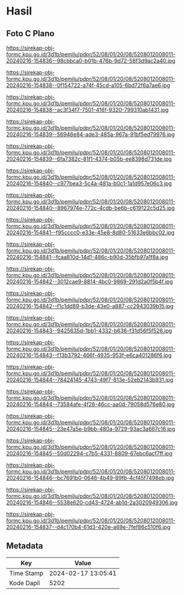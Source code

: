 # Hasil

## Foto C Plano

https://sirekap-obj-formc.kpu.go.id/3d1b/pemilu/pdpr/52/08/01/20/08/5208012008011-20240216-154836--98cbbca0-b01b-476b-9d72-58f3d9ac2a40.jpg

https://sirekap-obj-formc.kpu.go.id/3d1b/pemilu/pdpr/52/08/01/20/08/5208012008011-20240216-154838--0f154722-a74f-45cd-a105-6bd72f6a7ae6.jpg

https://sirekap-obj-formc.kpu.go.id/3d1b/pemilu/pdpr/52/08/01/20/08/5208012008011-20240216-154838--ac3f34f7-7501-416f-9320-799310ab1431.jpg

https://sirekap-obj-formc.kpu.go.id/3d1b/pemilu/pdpr/52/08/01/20/08/5208012008011-20240216-154839--56946e84-ade3-485a-967a-91bf5ed79976.jpg

https://sirekap-obj-formc.kpu.go.id/3d1b/pemilu/pdpr/52/08/01/20/08/5208012008011-20240216-154839--6fa7382c-81f1-4374-b05b-ee8398d731de.jpg

https://sirekap-obj-formc.kpu.go.id/3d1b/pemilu/pdpr/52/08/01/20/08/5208012008011-20240216-154840--c977bea3-5c4a-481a-b0c1-1a1d957e06c3.jpg

https://sirekap-obj-formc.kpu.go.id/3d1b/pemilu/pdpr/52/08/01/20/08/5208012008011-20240216-154840--8967974e-772c-4cdb-be6b-c619122c5d25.jpg

https://sirekap-obj-formc.kpu.go.id/3d1b/pemilu/pdpr/52/08/01/20/08/5208012008011-20240216-154841--f95cccc0-e33e-45e8-8d80-51633e6bbc02.jpg

https://sirekap-obj-formc.kpu.go.id/3d1b/pemilu/pdpr/52/08/01/20/08/5208012008011-20240216-154841--fcaa810d-14d1-486c-b90d-35bfb97a1f8a.jpg

https://sirekap-obj-formc.kpu.go.id/3d1b/pemilu/pdpr/52/08/01/20/08/5208012008011-20240216-154842--3012cae9-8814-4bc0-9869-291d2a0f5b4f.jpg

https://sirekap-obj-formc.kpu.go.id/3d1b/pemilu/pdpr/52/08/01/20/08/5208012008011-20240216-154842--f1c1dd89-b3de-43e0-a887-cc2943039b15.jpg

https://sirekap-obj-formc.kpu.go.id/3d1b/pemilu/pdpr/52/08/01/20/08/5208012008011-20240216-154843--9425635d-1bb1-4332-b636-f31d56f5f526.jpg

https://sirekap-obj-formc.kpu.go.id/3d1b/pemilu/pdpr/52/08/01/20/08/5208012008011-20240216-154843--f13b3792-466f-4935-953f-e6ca401286f6.jpg

https://sirekap-obj-formc.kpu.go.id/3d1b/pemilu/pdpr/52/08/01/20/08/5208012008011-20240216-154844--78424145-4743-49f7-813e-52eb2143b931.jpg

https://sirekap-obj-formc.kpu.go.id/3d1b/pemilu/pdpr/52/08/01/20/08/5208012008011-20240216-154844--73584afe-4f26-46cc-aa0d-79058d576e80.jpg

https://sirekap-obj-formc.kpu.go.id/3d1b/pemilu/pdpr/52/08/01/20/08/5208012008011-20240216-154845--23e47a5e-b9bb-480a-9729-93ac3a667c16.jpg

https://sirekap-obj-formc.kpu.go.id/3d1b/pemilu/pdpr/52/08/01/20/08/5208012008011-20240216-154845--50d02294-c7b5-4331-8809-67ebc6acf7ff.jpg

https://sirekap-obj-formc.kpu.go.id/3d1b/pemilu/pdpr/52/08/01/20/08/5208012008011-20240216-154846--bc7691b0-0646-4b49-89fb-4cf45f7498eb.jpg

https://sirekap-obj-formc.kpu.go.id/3d1b/pemilu/pdpr/52/08/01/20/08/5208012008011-20240216-154846--5538e620-cd43-4724-ab1d-2a3020949306.jpg

https://sirekap-obj-formc.kpu.go.id/3d1b/pemilu/pdpr/52/08/01/20/08/5208012008011-20240216-154837--d4c170b4-61d3-420e-a69e-7fef86c510f6.jpg


## Metadata

| Key        | Value               |
| ---------- | ------------------- |
| Time Stamp | 2024-02-17 13:05:41 |
| Kode Dapil | 5202                |




